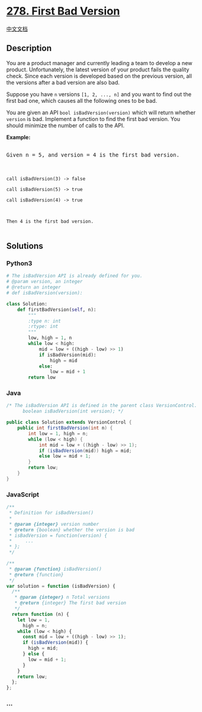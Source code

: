 # [278. First Bad Version](https://leetcode.com/problems/first-bad-version)

[中文文档](/solution/0200-0299/0278.First%20Bad%20Version/README.md)

## Description

<p>You are a product manager and currently leading a team to develop a new product. Unfortunately, the latest version of your product fails the quality check. Since each version is developed based on the previous version, all the versions after a bad version are also bad.</p>

<p>Suppose you have <code>n</code> versions <code>[1, 2, ..., n]</code> and you want to find out the first bad one, which causes all the following ones to be bad.</p>

<p>You are given an API <code>bool isBadVersion(version)</code> which will return whether <code>version</code> is bad. Implement a function to find the first bad version. You should minimize the number of calls to the API.</p>

<p><b>Example:</b></p>

<pre>

Given n = 5, and version = 4 is the first bad version.



<code>call isBadVersion(3) -&gt; false

call isBadVersion(5)&nbsp;-&gt; true

call isBadVersion(4)&nbsp;-&gt; true



Then 4 is the first bad version.&nbsp;</code>

</pre>

## Solutions

<!-- tabs:start -->

### **Python3**

```python
# The isBadVersion API is already defined for you.
# @param version, an integer
# @return an integer
# def isBadVersion(version):

class Solution:
    def firstBadVersion(self, n):
        """
        :type n: int
        :rtype: int
        """
        low, high = 1, n
        while low < high:
            mid = low + ((high - low) >> 1)
            if isBadVersion(mid):
                high = mid
            else:
                low = mid + 1
        return low
```

### **Java**

```java
/* The isBadVersion API is defined in the parent class VersionControl.
      boolean isBadVersion(int version); */

public class Solution extends VersionControl {
    public int firstBadVersion(int n) {
        int low = 1, high = n;
        while (low < high) {
            int mid = low + ((high - low) >> 1);
            if (isBadVersion(mid)) high = mid;
            else low = mid + 1;
        }
        return low;
    }
}
```

### **JavaScript**

```js
/**
 * Definition for isBadVersion()
 *
 * @param {integer} version number
 * @return {boolean} whether the version is bad
 * isBadVersion = function(version) {
 *     ...
 * };
 */

/**
 * @param {function} isBadVersion()
 * @return {function}
 */
var solution = function (isBadVersion) {
  /**
   * @param {integer} n Total versions
   * @return {integer} The first bad version
   */
  return function (n) {
    let low = 1,
      high = n;
    while (low < high) {
      const mid = low + ((high - low) >> 1);
      if (isBadVersion(mid)) {
        high = mid;
      } else {
        low = mid + 1;
      }
    }
    return low;
  };
};
```

### **...**

```

```

<!-- tabs:end -->
